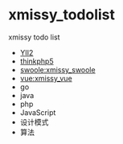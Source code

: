 # xmissy_todolist
xmissy todo list


* [YII2]()
* [thinkphp5]()
* [swoole:xmissy_swoole](https://github.com/lianghongle/xmissy_swoole)
* [vue:xmissy_vue](https://github.com/lianghongle/xmissy_vue)
* go
* java
* php
* JavaScript
* 设计模式
* 算法